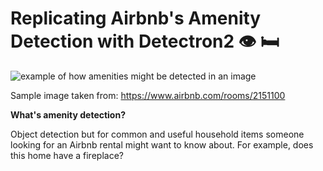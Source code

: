 # Replicating Airbnb's Amenity Detection with Detectron2 👁 🛏


![example of how amenities might be detected in an image](https://raw.githubusercontent.com/mrdbourke/airbnb-amenity-detection/master/custom_images/airbnb-amenity-detection-workflow-large.png)

Sample image taken from: https://www.airbnb.com/rooms/2151100

**What's amenity detection?**

Object detection but for common and useful household items someone looking for an Airbnb rental might want to know about. For example, does this home have a fireplace?




